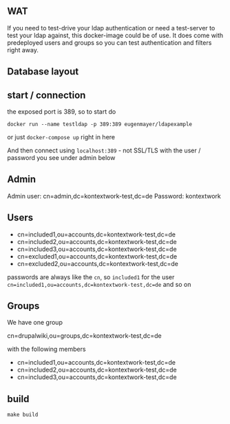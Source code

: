 ## WAT

If you need to test-drive your ldap authentication or need a test-server to test your ldap against, this docker-image could be of use. It does come with predeployed users and groups so you can test authentication and filters right away.

## Database layout

## start / connection

the exposed port is 389, so to start do

`docker run --name testldap -p 389:389 eugenmayer/ldapexample`

or just `docker-compose up` right in here

And then connect using `localhost:389` - not SSL/TLS with the user / password you see under admin below

## Admin
Admin user: cn=admin,dc=kontextwork-test,dc=de
Password: kontextwork

## Users
- cn=included1,ou=accounts,dc=kontextwork-test,dc=de
- cn=included2,ou=accounts,dc=kontextwork-test,dc=de
- cn=included3,ou=accounts,dc=kontextwork-test,dc=de
- cn=excluded1,ou=accounts,dc=kontextwork-test,dc=de
- cn=excluded2,ou=accounts,dc=kontextwork-test,dc=de

passwords are always like the `cn`, so `included1` for the user `cn=included1,ou=accounts,dc=kontextwork-test,dc=de` and so on

## Groups

We have one group

cn=drupalwiki,ou=groups,dc=kontextwork-test,dc=de

with the following members

- cn=included1,ou=accounts,dc=kontextwork-test,dc=de
- cn=included2,ou=accounts,dc=kontextwork-test,dc=de
- cn=included3,ou=accounts,dc=kontextwork-test,dc=de

## build

    make build
    